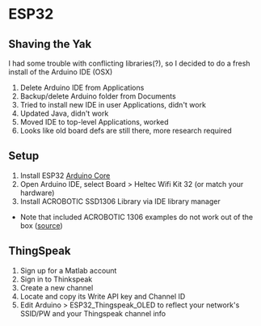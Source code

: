 # ESP32

## Shaving the Yak
I had some trouble with conflicting libraries(?), so I decided to do a fresh install of the Arduino IDE (OSX)
1. Delete Arduino IDE from Applications
2. Backup/delete Arduino folder from Documents
3. Tried to install new IDE in user Applications, didn't work
4. Updated Java, didn't work
5. Moved IDE to top-level Applications, worked
6. Looks like old board defs are still there, more research required

## Setup
1. Install ESP32 [Arduino Core](https://github.com/espressif/arduino-esp32/blob/master/docs/arduino-ide/mac.md)
2. Open Arduino IDE, select Board > Heltec Wifi Kit 32 (or match your hardware)
3. Install ACROBOTIC SSD1306 Library via IDE library manager
*  Note that included ACROBOTIC 1306 examples do not work out of the box ([source](https://hackaday.io/project/26991-esp32-board-wifi-lora-32))

## ThingSpeak

1. Sign up for a Matlab account
2. Sign in to Thinkspeak
3. Create a new channel
4. Locate and copy its Write API key and Channel ID
5. Edit Arduino > ESP32_Thingspeak_OLED to reflect your network's SSID/PW and your Thingspeak channel info
